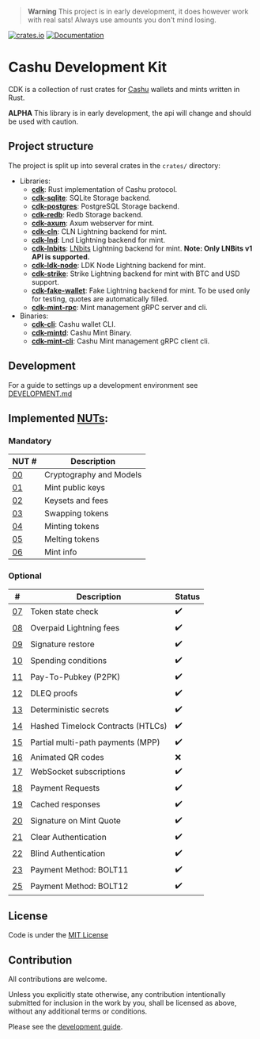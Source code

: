 > **Warning**
> This project is in early development, it does however work with real sats! Always use amounts you don't mind losing.

[![crates.io](https://img.shields.io/crates/v/cdk.svg)](https://crates.io/crates/cdk) [![Documentation](https://docs.rs/cdk/badge.svg)](https://docs.rs/cdk)

# Cashu Development Kit

CDK is a collection of rust crates for [Cashu](https://github.com/cashubtc) wallets and mints written in Rust.

**ALPHA** This library is in early development, the api will change and should be used with caution.


## Project structure

The project is split up into several crates in the `crates/` directory:

* Libraries:
    * [**cdk**](./crates/cdk/): Rust implementation of Cashu protocol.
    * [**cdk-sqlite**](./crates/cdk-sqlite/): SQLite Storage backend.
    * [**cdk-postgres**](./crates/cdk-postgres/): PostgreSQL Storage backend.
    * [**cdk-redb**](./crates/cdk-redb/): Redb Storage backend.
    * [**cdk-axum**](./crates/cdk-axum/): Axum webserver for mint.
    * [**cdk-cln**](./crates/cdk-cln/): CLN Lightning backend for mint.
    * [**cdk-lnd**](./crates/cdk-lnd/): Lnd Lightning backend for mint.
    * [**cdk-lnbits**](./crates/cdk-lnbits/): [LNbits](https://lnbits.com/) Lightning backend for mint. **Note: Only LNBits v1 API is supported.**
    * [**cdk-ldk-node**](./crates/cdk-ldk-node/): LDK Node Lightning backend for mint.
    * [**cdk-strike**](./crates/cdk-strike/): Strike Lightning backend for mint with BTC and USD support.
    * [**cdk-fake-wallet**](./crates/cdk-fake-wallet/): Fake Lightning backend for mint. To be used only for testing, quotes are automatically filled.
    * [**cdk-mint-rpc**](./crates/cdk-mint-rpc/): Mint management gRPC server and cli.
* Binaries:
    * [**cdk-cli**](./crates/cdk-cli/): Cashu wallet CLI.
    * [**cdk-mintd**](./crates/cdk-mintd/): Cashu Mint Binary.
    * [**cdk-mint-cli**](./crates/cdk-mint-rpc/): Cashu Mint management gRPC client cli.


## Development 

For a guide to settings up a development environment see [DEVELOPMENT.md](./DEVELOPMENT.md)

## Implemented [NUTs](https://github.com/cashubtc/nuts/):

### Mandatory

| NUT #    | Description                       |
|----------|-----------------------------------|
| [00][00] | Cryptography and Models           |
| [01][01] | Mint public keys                  |
| [02][02] | Keysets and fees                  |
| [03][03] | Swapping tokens                   |
| [04][04] | Minting tokens                    |
| [05][05] | Melting tokens                    |
| [06][06] | Mint info                         |

### Optional

| # | Description | Status
| --- | --- | --- |
| [07][07] | Token state check | :heavy_check_mark: |
| [08][08] | Overpaid Lightning fees | :heavy_check_mark: |
| [09][09] | Signature restore | :heavy_check_mark: |
| [10][10] | Spending conditions | :heavy_check_mark: |
| [11][11] | Pay-To-Pubkey (P2PK) | :heavy_check_mark: |
| [12][12] | DLEQ proofs | :heavy_check_mark: |
| [13][13] | Deterministic secrets | :heavy_check_mark: |
| [14][14] | Hashed Timelock Contracts (HTLCs) | :heavy_check_mark: |
| [15][15] | Partial multi-path payments (MPP) | :heavy_check_mark: |
| [16][16] | Animated QR codes | :x: |
| [17][17] | WebSocket subscriptions  | :heavy_check_mark: |
| [18][18] | Payment Requests  | :heavy_check_mark: |
| [19][19] | Cached responses  | :heavy_check_mark: |
| [20][20] | Signature on Mint Quote  | :heavy_check_mark: |
| [21][21] | Clear Authentication | :heavy_check_mark: |
| [22][22] | Blind Authentication  | :heavy_check_mark: |
| [23][23] | Payment Method: BOLT11 | :heavy_check_mark: |
| [25][25] | Payment Method: BOLT12 | :heavy_check_mark: |


## License

Code is under the [MIT License](LICENSE)

## Contribution

All contributions are welcome.

Unless you explicitly state otherwise, any contribution intentionally submitted for inclusion in the work by you, shall be licensed as above, without any additional terms or conditions.

Please see the [development guide](DEVELOPMENT.md).


[00]: https://github.com/cashubtc/nuts/blob/main/00.md
[01]: https://github.com/cashubtc/nuts/blob/main/01.md
[02]: https://github.com/cashubtc/nuts/blob/main/02.md
[03]: https://github.com/cashubtc/nuts/blob/main/03.md
[04]: https://github.com/cashubtc/nuts/blob/main/04.md
[05]: https://github.com/cashubtc/nuts/blob/main/05.md
[06]: https://github.com/cashubtc/nuts/blob/main/06.md
[07]: https://github.com/cashubtc/nuts/blob/main/07.md
[08]: https://github.com/cashubtc/nuts/blob/main/08.md
[09]: https://github.com/cashubtc/nuts/blob/main/09.md
[10]: https://github.com/cashubtc/nuts/blob/main/10.md
[11]: https://github.com/cashubtc/nuts/blob/main/11.md
[12]: https://github.com/cashubtc/nuts/blob/main/12.md
[13]: https://github.com/cashubtc/nuts/blob/main/13.md
[14]: https://github.com/cashubtc/nuts/blob/main/14.md
[15]: https://github.com/cashubtc/nuts/blob/main/15.md
[16]: https://github.com/cashubtc/nuts/blob/main/16.md
[17]: https://github.com/cashubtc/nuts/blob/main/17.md
[18]: https://github.com/cashubtc/nuts/blob/main/18.md
[19]: https://github.com/cashubtc/nuts/blob/main/19.md
[20]: https://github.com/cashubtc/nuts/blob/main/20.md
[21]: https://github.com/cashubtc/nuts/blob/main/21.md
[22]: https://github.com/cashubtc/nuts/blob/main/22.md
[23]: https://github.com/cashubtc/nuts/blob/main/23.md
[25]: https://github.com/cashubtc/nuts/blob/main/25.md
